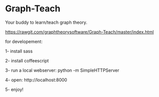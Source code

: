 Graph-Teach
=========

Your buddy to learn/teach graph theory.

https://rawgit.com/graphtheorysoftware/Graph-Teach/master/index.html


for developement:

 1- install sass
 
 2- install coffeescript
 
 3- run a local webserver: python -m SimpleHTTPServer
 
 4- open: http://localhost:8000
 
 5- enjoy!
